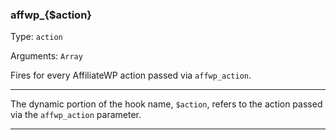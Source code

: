 ### affwp_{$action}

Type: `action`

Arguments: `Array`

Fires for every AffiliateWP action passed via `affwp_action`.

----

<p>The dynamic portion of the hook name, <code>$action</code>, refers to the action passed via the <code>affwp_action</code> parameter.</p>

----

